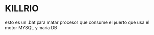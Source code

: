 # KILLRIO
esto es un .bat para matar procesos que consume el puerto que usa el motor MYSQL y maria DB
